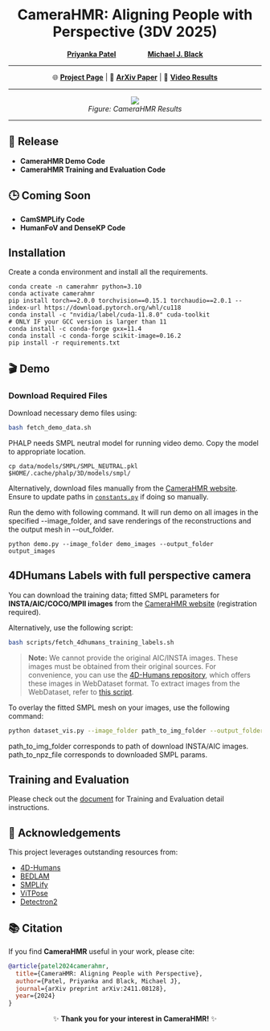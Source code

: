 


<div align="center">

# **CameraHMR: Aligning People with Perspective (3DV 2025)**  

[**Priyanka Patel**](https://pixelite1201.github.io/) &nbsp;&nbsp;&nbsp;&nbsp;&nbsp;&nbsp;&nbsp;&nbsp;&nbsp;&nbsp;&nbsp;&nbsp;&nbsp;&nbsp; [**Michael J. Black**](https://ps.is.mpg.de/person/black)


---

🌐 [**Project Page**](https://camerahmr.is.tue.mpg.de) | 📄 [**ArXiv Paper**](https://arxiv.org/abs/2411.08128) | 🎥 [**Video Results**](https://youtu.be/aDmfAxYLV2w)

---

![](teaser/teaser.png)  
*Figure: CameraHMR Results*

</div>

---


## 🚀 **Release**

- **CameraHMR Demo Code**
- **CameraHMR Training and Evaluation Code**


## 🕒 **Coming Soon**
-  **CamSMPLify Code**  
-  **HumanFoV and DenseKP Code**


## **Installation**
Create a conda environment and install all the requirements.

```
conda create -n camerahmr python=3.10
conda activate camerahmr
pip install torch==2.0.0 torchvision==0.15.1 torchaudio==2.0.1 --index-url https://download.pytorch.org/whl/cu118
conda install -c "nvidia/label/cuda-11.8.0" cuda-toolkit
# ONLY IF your GCC version is larger than 11
conda install -c conda-forge gxx=11.4
conda install -c conda-forge scikit-image=0.16.2
pip install -r requirements.txt
```

## 🎬 **Demo**

###  **Download Required Files**

Download necessary demo files using:

```bash
bash fetch_demo_data.sh
```
PHALP needs SMPL neutral model for running video demo. Copy the model to appropriate location.

```shell
cp data/models/SMPL/SMPL_NEUTRAL.pkl $HOME/.cache/phalp/3D/models/smpl/
```

Alternatively, download files manually from the [CameraHMR website](https://camerahmr.is.tue.mpg.de). Ensure to update paths in [`constants.py`](core/constants.py) if doing so manually.


Run the demo with following command. It will run demo on all images in the specified --image_folder, and save renderings of the reconstructions and the output mesh in --out_folder.

```
python demo.py --image_folder demo_images --output_folder output_images
```

##  **4DHumans Labels with full perspective camera**

You can download the training data; fitted SMPL parameters for **INSTA/AIC/COCO/MPII images** from the [CameraHMR website](https://camerahmr.is.tue.mpg.de/index.html) (registration required).

Alternatively, use the following script:

```bash
bash scripts/fetch_4dhumans_training_labels.sh
```

> **Note:** We cannot provide the original AIC/INSTA images. These images must be obtained from their original sources. For convenience, you can use the [4D-Humans repository](https://github.com/shubham-goel/4D-Humans?tab=readme-ov-file), which offers these images in WebDataset format. To extract images from the WebDataset, refer to [this script](core/utils/extract_images_from4dhumans.py).


To overlay the fitted SMPL mesh on your images, use the following command:

```bash
python dataset_vis.py --image_folder path_to_img_folder --output_folder path_for_output_file --npz_path path_to_npz_file
```
path_to_img_folder corresponds to path of download INSTA/AIC images. path_to_npz_file corresponds to downloaded SMPL params.


## Training and Evaluation
Please check out the [document](docs/training.md) for Training and Evaluation detail instructions. 

## 🙌 **Acknowledgements**

This project leverages outstanding resources from:

- [ 4D-Humans](https://github.com/shubham-goel/4D-Humans?tab=readme-ov-file)  
- [ BEDLAM](https://bedlam.is.tue.mpg.de/)  
- [ SMPLify](https://smplify.is.tue.mpg.de/)  
- [ ViTPose](https://github.com/ViTAE-Transformer/ViTPose)  
- [ Detectron2](https://github.com/facebookresearch/detectron2)


## 📚 **Citation**

If you find **CameraHMR** useful in your work, please cite:

```bibtex
@article{patel2024camerahmr,
  title={CameraHMR: Aligning People with Perspective},
  author={Patel, Priyanka and Black, Michael J},
  journal={arXiv preprint arXiv:2411.08128},
  year={2024}
}
```



<div align="center">

✨ **Thank you for your interest in CameraHMR!** ✨

</div>

